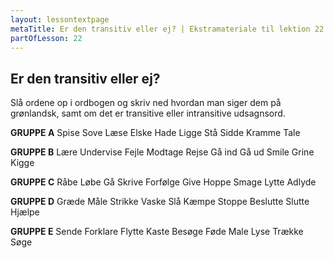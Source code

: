 ```yaml
---
layout: lessontextpage
metaTitle: Er den transitiv eller ej? | Ekstramateriale til lektion 22
partOfLesson: 22
---
```


## Er den transitiv eller ej?

Slå ordene op i ordbogen og skriv ned hvordan man siger dem på grønlandsk, samt om det er transitive eller intransitive udsagnsord.

**GRUPPE A**
Spise
Sove
Læse
Elske
Hade
Ligge
Stå
Sidde
Kramme
Tale

**GRUPPE B**
Lære
Undervise
Fejle
Modtage
Rejse
Gå ind
Gå ud
Smile
Grine
Kigge

**GRUPPE C**
Råbe
Løbe
Gå
Skrive
Forfølge
Give
Hoppe
Smage
Lytte
Adlyde

**GRUPPE D**
Græde
Måle
Strikke
Vaske
Slå
Kæmpe
Stoppe
Beslutte
Slutte
Hjælpe

**GRUPPE E**
Sende
Forklare
Flytte
Kaste
Besøge
Føde
Male
Lyse
Trække
Søge